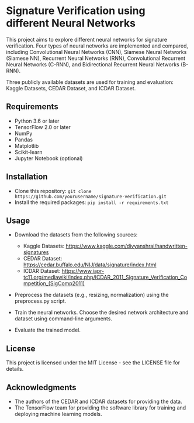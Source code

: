 # Signature Verification using different Neural Networks

This project aims to explore different neural networks for signature verification. Four types of neural networks are implemented and compared, including Convolutional Neural Networks (CNN), Siamese Neural Networks (Siamese NN), Recurrent Neural Networks (RNN), Convolutional Recurrent Neural Networks (C-RNN), and Bidirectional Recurrent Neural Networks (B-RNN).

Three publicly available datasets are used for training and evaluation: Kaggle Datasets, CEDAR Dataset, and ICDAR Dataset.

## Requirements

* Python 3.6 or later
* TensorFlow 2.0 or later
* NumPy
* Pandas
* Matplotlib
* Scikit-learn
* Jupyter Notebook (optional)

## Installation

* Clone this repository: ```git clone https://github.com/yourusername/signature-verification.git```
* Install the required packages: ```pip install -r requirements.txt```


## Usage

* Download the datasets from the following sources:
	* Kaggle Datasets: https://www.kaggle.com/divyanshrai/handwritten-signatures
	* CEDAR Dataset: https://cedar.buffalo.edu/NIJ/data/signature/index.html
	* ICDAR Dataset: https://www.iapr-tc11.org/mediawiki/index.php/ICDAR_2011_Signature_Verification_Competition_(SigComp2011)

* Preprocess the datasets (e.g., resizing, normalization) using the preprocess.py script.

* Train the neural networks. Choose the desired network architecture and dataset using command-line arguments.

* Evaluate the trained model.

## License

This project is licensed under the MIT License - see the LICENSE file for details.

## Acknowledgments

* The authors of the CEDAR and ICDAR datasets for providing the data.
* The TensorFlow team for providing the software library for training and deploying machine learning models.

